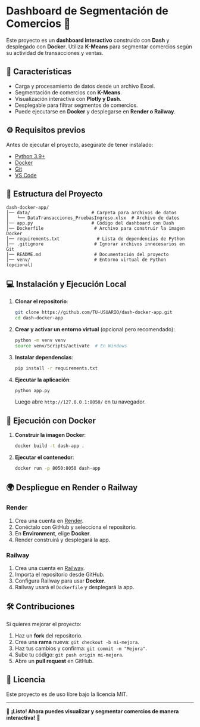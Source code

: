 # Dashboard de Segmentación de Comercios 🚀

Este proyecto es un **dashboard interactivo** construido con **Dash** y desplegado con **Docker**. Utiliza **K-Means** para segmentar comercios según su actividad de transacciones y ventas.

## 📌 Características
- Carga y procesamiento de datos desde un archivo Excel.
- Segmentación de comercios con **K-Means**.
- Visualización interactiva con **Plotly y Dash**.
- Desplegable para filtrar segmentos de comercios.
- Puede ejecutarse en **Docker** y desplegarse en **Render o Railway**.

## ⚙️ Requisitos previos

Antes de ejecutar el proyecto, asegúrate de tener instalado:
- [Python 3.9+](https://www.python.org/downloads/)
- [Docker](https://www.docker.com/products/docker-desktop)
- [Git](https://git-scm.com/)
- [VS Code](https://code.visualstudio.com/)

## 📂 Estructura del Proyecto

```
dash-docker-app/
│── data/                       # Carpeta para archivos de datos
│   └── DataTransacciones_PruebasIngreso.xlsx  # Archivo de datos
│── app.py                      # Código del dashboard con Dash
│── Dockerfile                   # Archivo para construir la imagen Docker
│── requirements.txt              # Lista de dependencias de Python
│── .gitignore                   # Ignorar archivos innecesarios en Git
│── README.md                    # Documentación del proyecto
│── venv/                        # Entorno virtual de Python (opcional)
```

## 💻 Instalación y Ejecución Local

1. **Clonar el repositorio**:
   ```sh
   git clone https://github.com/TU-USUARIO/dash-docker-app.git
   cd dash-docker-app
   ```

2. **Crear y activar un entorno virtual** (opcional pero recomendado):
   ```sh
   python -m venv venv
   source venv/Scripts/activate  # En Windows
   ```

3. **Instalar dependencias**:
   ```sh
   pip install -r requirements.txt
   ```

4. **Ejecutar la aplicación**:
   ```sh
   python app.py
   ```
   Luego abre `http://127.0.0.1:8050/` en tu navegador.

## 🐳 Ejecución con Docker

1. **Construir la imagen Docker**:
   ```sh
   docker build -t dash-app .
   ```

2. **Ejecutar el contenedor**:
   ```sh
   docker run -p 8050:8050 dash-app
   ```

## 🌍 Despliegue en Render o Railway

### **Render**
1. Crea una cuenta en [Render](https://render.com/).
2. Conéctalo con GitHub y selecciona el repositorio.
3. En **Environment**, elige **Docker**.
4. Render construirá y desplegará la app.

### **Railway**
1. Crea una cuenta en [Railway](https://railway.app/).
2. Importa el repositorio desde GitHub.
3. Configura Railway para usar **Docker**.
4. Railway usará el `Dockerfile` y desplegará la app.

## 🛠 Contribuciones
Si quieres mejorar el proyecto:
1. Haz un **fork** del repositorio.
2. Crea una **rama** nueva: `git checkout -b mi-mejora`.
3. Haz tus cambios y confirma: `git commit -m "Mejora"`.
4. Sube tu código: `git push origin mi-mejora`.
5. Abre un **pull request** en GitHub.

## 📄 Licencia
Este proyecto es de uso libre bajo la licencia MIT.

---

🎉 **¡Listo! Ahora puedes visualizar y segmentar comercios de manera interactiva!** 🚀

